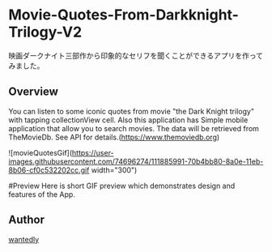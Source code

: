 # Movie-Quotes-From-Darkknight-Trilogy-V2
映画ダークナイト三部作から印象的なセリフを聞くことができるアプリを作ってみました。

## Overview
You can listen to some iconic quotes from movie "the Dark Knight trilogy" with tapping collectionView cell. 
Also this application has Simple mobile application that allow you to search movies. The data will be retrieved from TheMovieDb. See API for details.(https://www.themoviedb.org)


![movieQuotesGif](https://user-images.githubusercontent.com/74696274/111885991-70b4bb80-8a0e-11eb-8b06-cf0c532202cc.gif width="300")


#Preview
Here is short GIF preview which demonstrates design and features of the App.

## Author
[wantedly](https://www.wantedly.com/id/yotaro_ito)
